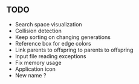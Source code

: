 TODO
----
- Search space visualization 
- Collision detection
- Keep sorting on changing generations
- Reference box for edge colors
- Link parents to offspring to parents to offspring
- Input file reading exceptions
- Fix memory usage
- Application icon
- New name ?
